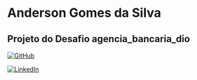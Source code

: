 # Anderson Gomes da Silva

## Projeto do Desafio agencia_bancaria_dio

[![GitHub](https://img.shields.io/badge/GitHub-000?style=for-the-badge&logo=github&logoColor=30A3DC)](https://github.com/andersonGomes007?tab=repositories)

[![LinkedIn](https://img.shields.io/badge/LinkedIn-0077B5?style=for-the-badge&logo=linkedin&logoColor=white)](https://www.linkedin.com/in/andersongodasi/)
